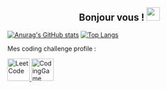 <h2 align="center">
  Bonjour vous !
  <img src="https://media.giphy.com/media/iigp4VDyf5dCLRlGkm/giphy.gif" width="30"/>
</h2>

[![Anurag's GitHub stats](https://github-readme-stats.vercel.app/api?username=Akouniakov&bg_color=0d1117&text_color=f8f9fa&title_color=cfbaf0&show_icons=true&icon_color=cfbaf0&border_color=cfbaf0)](https://github.com/Akouniakov/github-readme-stats)
[![Top Langs](https://github-readme-stats.vercel.app/api/top-langs/?username=Akouniakov&layout=compact&bg_color=0d1117&text_color=f8f9fa&title_color=cfbaf0&border_color=cfbaf0)](https://github.com/Akouniakov/github-readme-stats)

<p>Mes coding challenge profile : </p>
<a href="https://leetcode.com/akoula">
  <img alt="LeetCode" title="LeetCode" height=50 widht=50 src="assets/leetcode.svg"/>
</a>

<a href="https://www.codingame.com/profile/b1e1c7f5d40dbacc20dee05c0c1fa67d4704893">
  <img alt="CodingGame" title="CodingGame" height=50 widht=50 src="assets/codinggame.svg"/>
</a>
<!--
**Akouniakov/Akouniakov** is a ✨ _special_ ✨ repository because its `README.md` (this file) appears on your GitHub profile.

Here are some ideas to get you started:

- 🔭 I’m currently working on ...
- 🌱 I’m currently learning ...
- 👯 I’m looking to collaborate on ...
- 🤔 I’m looking for help with ...
- 💬 Ask me about ...
- 📫 How to reach me: ...
- 😄 Pronouns: ...
- ⚡ Fun fact: ...
-->
